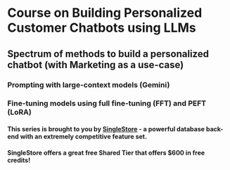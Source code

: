 # Course on Building Personalized Customer Chatbots using LLMs

## Spectrum of methods to build a personalized chatbot (with Marketing as a use-case)
### Prompting with large-context models (Gemini)
### Fine-tuning models using full fine-tuning (FFT) and PEFT (LoRA)

#### This series is brought to you by [SingleStore](https://www.singlestore.com/) - a powerful database back-end with an extremely competitive feature set. 
#### SingleStore offers a great free Shared Tier that offers $600 in free credits!

